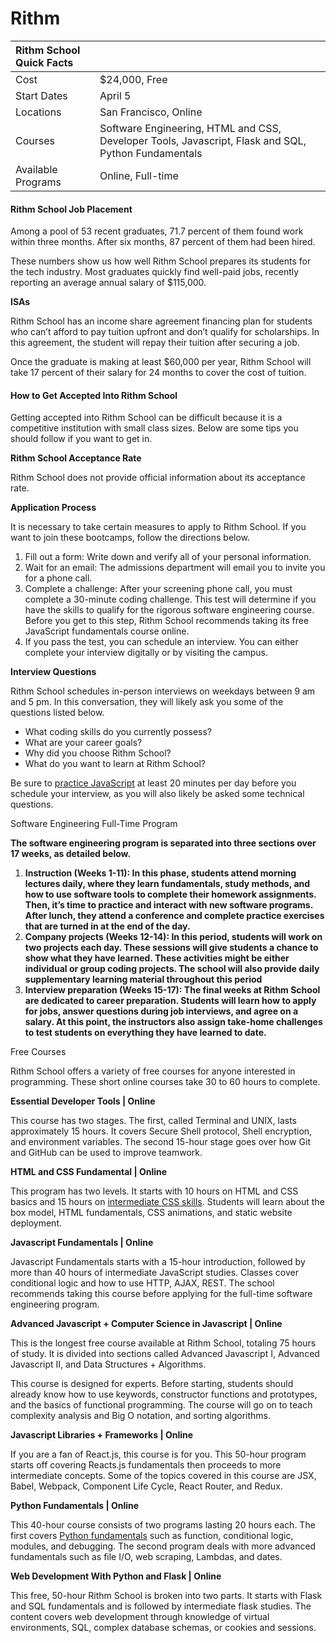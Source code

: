 # Rithm





| Rithm School Quick Facts |  |
| :--- | :--- |
| Cost | $24,000, Free |
| Start Dates | April 5 |
| Locations | San Francisco, Online |
| Courses | Software Engineering, HTML and CSS, Developer Tools, Javascript, Flask and SQL, Python Fundamentals |
| Available Programs | Online, Full-time |

#### Rithm School Job Placement

Among a pool of 53 recent graduates, 71.7 percent of them found work within three months. After six months, 87 percent of them had been hired.

These numbers show us how well Rithm School prepares its students for the tech industry. Most graduates quickly find well-paid jobs, recently reporting an average annual salary of $115,000.





**ISAs**

Rithm School has an income share agreement financing plan for students who can’t afford to pay tuition upfront and don’t qualify for scholarships. In this agreement, the student will repay their tuition after securing a job.

Once the graduate is making at least $60,000 per year, Rithm School will take 17 percent of their salary for 24 months to cover the cost of tuition.



#### How to Get Accepted Into Rithm School

Getting accepted into Rithm School can be difficult because it is a competitive institution with small class sizes. Below are some tips you should follow if you want to get in.

**Rithm School Acceptance Rate**

Rithm School does not provide official information about its acceptance rate.

**Application Process**

It is necessary to take certain measures to apply to Rithm School. If you want to join these bootcamps, follow the directions below.

1. Fill out a form: Write down and verify all of your personal information.
2. Wait for an email: The admissions department will email you to invite you for a phone call.
3. Complete a challenge: After your screening phone call, you must complete a 30-minute coding challenge. This test will determine if you have the skills to qualify for the rigorous software engineering course. Before you get to this step, Rithm School recommends taking its free JavaScript fundamentals course online.
4. If you pass the test, you can schedule an interview. You can either complete your interview digitally or by visiting the campus.

**Interview Questions**

Rithm School schedules in-person interviews on weekdays between 9 am and 5 pm. In this conversation, they will likely ask you some of the questions listed below.

* What coding skills do you currently possess?
* What are your career goals?
* Why did you choose Rithm School?
* What do you want to learn at Rithm School?

Be sure to [practice JavaScript](https://bootcamprankings.com/learn-javascript/) at least 20 minutes per day before you schedule your interview, as you will also likely be asked some technical questions.



Software Engineering Full-Time Program

**The software engineering program is separated into three sections over 17 weeks, as detailed below.**

1. **Instruction \(Weeks 1-11\): In this phase, students attend morning lectures daily, where they learn fundamentals, study methods, and how to use software tools to complete their homework assignments. Then, it’s time to practice and interact with new software programs. After lunch, they attend a conference and complete practice exercises that are turned in at the end of the day.**
2. **Company projects \(Weeks 12-14\): In this period, students will work on two projects each day. These sessions will give students a chance to show what they have learned. These activities might be either individual or group coding projects. The school will also provide daily supplementary learning material throughout this period**
3. **Interview preparation \(Weeks 15-17\): The final weeks at Rithm School are dedicated to career preparation. Students will learn how to apply for jobs, answer questions during job interviews, and agree on a salary. At this point, the instructors also assign take-home challenges to test students on everything they have learned to date.**











Free Courses

Rithm School offers a variety of free courses for anyone interested in programming. These short online courses take 30 to 60 hours to complete.

**Essential Developer Tools \| Online**

This course has two stages. The first, called Terminal and UNIX, lasts approximately 15 hours. It covers Secure Shell protocol, Shell encryption, and environment variables. The second 15-hour stage goes over how Git and GitHub can be used to improve teamwork.

**HTML and CSS Fundamental \| Online**

This program has two levels. It starts with 10 hours on HTML and CSS basics and 15 hours on [intermediate CSS skills](https://bootcamprankings.com/learn-css/). Students will learn about the box model, HTML fundamentals, CSS animations, and static website deployment.

**Javascript Fundamentals \| Online**

Javascript Fundamentals starts with a 15-hour introduction, followed by more than 40 hours of intermediate JavaScript studies. Classes cover conditional logic and how to use HTTP, AJAX, REST. The school recommends taking this course before applying for the full-time software engineering program.

**Advanced Javascript + Computer Science in Javascript \| Online**

This is the longest free course available at Rithm School, totaling 75 hours of study. It is divided into sections called Advanced Javascript I, Advanced Javascript II, and Data Structures + Algorithms.

This course is designed for experts. Before starting, students should already know how to use keywords, constructor functions and prototypes, and the basics of functional programming. The course will go on to teach complexity analysis and Big O notation, and sorting algorithms.

**Javascript Libraries + Frameworks \| Online**

If you are a fan of React.js, this course is for you. This 50-hour program starts off covering Reacts.js fundamentals then proceeds to more intermediate concepts. Some of the topics covered in this course are JSX, Babel, Webpack, Component Life Cycle, React Router, and Redux.

**Python Fundamentals \| Online**

This 40-hour course consists of two programs lasting 20 hours each. The first covers [Python fundamentals](https://bootcamprankings.com/learn-python/) such as function, conditional logic, modules, and debugging. The second program deals with more advanced fundamentals such as file I/O, web scraping, Lambdas, and dates.

**Web Development With Python and Flask \| Online**

This free, 50-hour Rithm School is broken into two parts. It starts with Flask and SQL fundamentals and is followed by intermediate flask studies. The content covers web development through knowledge of virtual environments, SQL, complex database schemas, or cookies and sessions.  








